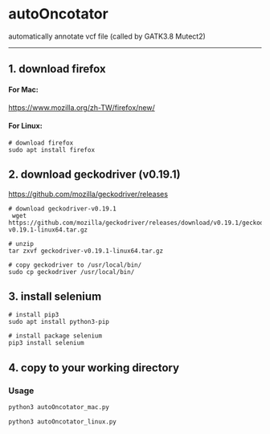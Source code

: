 # autoOncotator
automatically annotate vcf file (called by GATK3.8 Mutect2)

- - -
## 1. download firefox
#### For Mac:
https://www.mozilla.org/zh-TW/firefox/new/

#### For Linux:
```
# download firefox
sudo apt install firefox
```

## 2. download geckodriver (v0.19.1)
https://github.com/mozilla/geckodriver/releases
```
# download geckodriver-v0.19.1
 wget https://github.com/mozilla/geckodriver/releases/download/v0.19.1/geckodriver-v0.19.1-linux64.tar.gz
 
# unzip 
tar zxvf geckodriver-v0.19.1-linux64.tar.gz
 
# copy geckodriver to /usr/local/bin/
sudo cp geckodriver /usr/local/bin/
```

## 3. install selenium
```
# install pip3
sudo apt install python3-pip

# install package selenium
pip3 install selenium
```


## 4. copy to your working directory

### Usage
```python
python3 autoOncotator_mac.py
```
```python
python3 autoOncotator_linux.py
```
